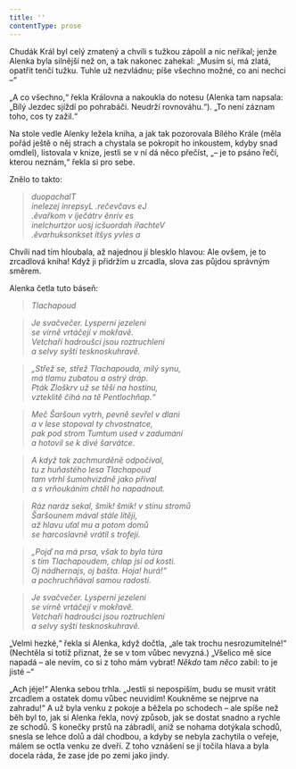 ```yaml
---
title: ''
contentType: prose
---
```


Chudák Král byl celý zmatený a chvíli s tužkou zápolil a nic neříkal; jenže Alenka byla silnější než on, a tak nakonec zahekal: „Musím si, má zlatá, opatřit tenčí tužku. Tuhle už nezvládnu; píše všechno možné, co ani nechci –“

„A co všechno,“ řekla Královna a nakoukla do notesu (Alenka tam napsala: „Bílý Jezdec sjíždí po pohrabáči. Neudrží rovnováhu.“). „To není záznam toho, cos ty zažil.“

Na stole vedle Alenky ležela kniha, a jak tak pozorovala Bílého Krále (měla pořád ještě o něj strach a chystala se pokropit ho inkoustem, kdyby snad omdlel), listovala v knize, jestli se v ní dá něco přečíst, „– je to psáno řečí, kterou neznám,“ řekla si pro sebe.

Znělo to takto:

> _duopachalT  
> inelezej ínrepsyL .rečevčavs eJ  
> .ěvařkom v íječátrv ěnrív es  
> inelchurtzor uosj icšuordah ířachteV  
> .ěvarhuksonkset ítšys yvles a_

Chvíli nad tím hloubala, až najednou jí blesklo hlavou: Ale ovšem, je to zrcadlová kniha! Když ji přidržím u zrcadla, slova zas půjdou správným směrem.

Alenka četla tuto báseň:

> _Tlachapoud_

> _Je svačvečer. Lysperní jezeleni  
> se vírně vrtáčejí v mokřavě.  
> Vetchaří hadroušci jsou roztruchleni  
> a selvy syští tesknoskuhravě._

> _„Střež se, střež Tlachapouda, milý synu,  
> má tlamu zubatou a ostrý dráp.  
> Pták Zloškrv už se těší na hostinu,  
> vzteklitě číhá na tě Pentlochňap.“_

> _Meč Šaršoun vytrh, pevně sevřel v dlani  
> a v lese stopoval ty chvostnatce,  
> pak pod strom Tumtum used v zadumání  
> a hotovil se k divé šarvátce._

> _A když tak zachmurděně odpočíval,  
> tu z huňastého lesa Tlachapoud  
> tam vtrhl šumohvizdně jako příval  
> a s vrňoukáním chtěl ho napadnout._

> _Ráz naráz sekal, šmik! šmik! v stínu stromů  
> Šaršounem mával stále lítěji,  
> až hlavu uťal mu a potom domů  
> se harcoslavně vrátil s trofejí._

> _„Pojď na má prsa, však to byla túra  
> s tím Tlachapoudem, chlap jsi od kosti.  
> Oj nádhernajs, oj bašta. Hoja! hurá!“  
> a pochruchňával samou radostí._

> _Je svačvečer. Lysperní jezeleni  
> se vírně vrtáčejí v mokřavě.  
> Vetchaří hadroušci jsou roztruchleni  
> a selvy syští tesknoskuhravě._

„Velmi hezké,“ řekla si Alenka, když dočtla, „ale tak trochu nesrozumitelné!“ (Nechtěla si totiž přiznat, že se v tom vůbec nevyzná.) „Všelico mě sice napadá – ale nevím, co si z toho mám vybrat! _Někdo_ tam _něco_ zabil: to je jisté –“

„Ach jéje!“ Alenka sebou trhla. „Jestli si nepospíším, budu se musit vrátit zrcadlem a ostatek domu vůbec neuvidím! Koukněme se nejprve na zahradu!“ A už byla venku z pokoje a běžela po schodech – ale spíše než běh byl to, jak si Alenka řekla, nový způsob, jak se dostat snadno a rychle ze schodů. S konečky prstů na zábradlí, aniž se nohama dotýkala schodů, snesla se lehce dolů a dál chodbou, a kdyby se nebyla zachytila o veřeje, málem se octla venku ze dveří. Z toho vznášení se jí točila hlava a byla docela ráda, že zase jde po zemi jako jindy.
